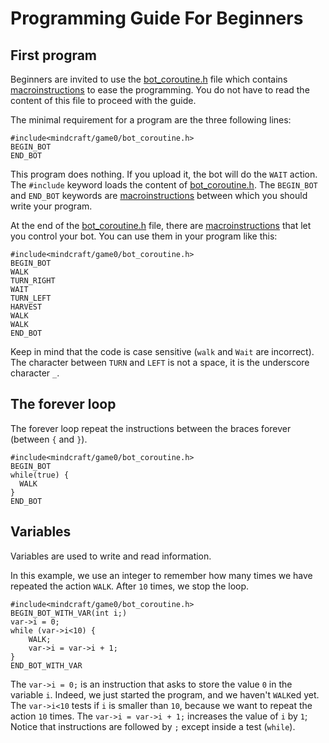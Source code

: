# Programming Guide For Beginners

## First program

Beginners are invited to use the [bot_coroutine.h](./mindcraft/game0/bot_coroutine.h) file
which contains [macroinstructions](https://en.wikipedia.org/wiki/Macro_(computer_science)) to ease the programming.
You do not have to read the content of this file to proceed with the guide.

The minimal requirement for a program are the three following lines:
```
#include<mindcraft/game0/bot_coroutine.h>
BEGIN_BOT
END_BOT
```
This program does nothing. If you upload it, the bot will do the `WAIT` action.
The `#include` keyword loads the content of [bot_coroutine.h](./mindcraft/game0/bot_coroutine.h).
The `BEGIN_BOT` and `END_BOT` keywords are [macroinstructions](https://en.wikipedia.org/wiki/Macro_(computer_science))
between which you should write your program.

At the end of the [bot_coroutine.h](./mindcraft/game0/bot_coroutine.h) file,
there are [macroinstructions](https://en.wikipedia.org/wiki/Macro_(computer_science)) that let you control your bot.
You can use them in your program like this:
```
#include<mindcraft/game0/bot_coroutine.h>
BEGIN_BOT
WALK
TURN_RIGHT
WAIT
TURN_LEFT
HARVEST
WALK
WALK
END_BOT
```
Keep in mind that the code is case sensitive (`walk` and `Wait` are incorrect).
The character between `TURN` and `LEFT` is not a space, it is the underscore character `_`.

## The forever loop

The forever loop repeat the instructions between the braces forever (between `{` and `}`).

```
#include<mindcraft/game0/bot_coroutine.h>
BEGIN_BOT
while(true) {
  WALK
}
END_BOT
```

## Variables

Variables are used to write and read information.

In this example, we use an integer to remember how many times we have repeated the action `WALK`.
After `10` times, we stop the loop.
```
#include<mindcraft/game0/bot_coroutine.h>
BEGIN_BOT_WITH_VAR(int i;)
var->i = 0;
while (var->i<10) {
	WALK;
	var->i = var->i + 1;
}
END_BOT_WITH_VAR
```
The `var->i = 0;` is an instruction that asks to store the value `0` in the variable `i`.
Indeed, we just started the program, and we haven't `WALK`ed yet.
The `var->i<10` tests if `i` is smaller than `10`, because we want to repeat the action `10` times.
The `var->i = var->i + 1;` increases the value of `i` by `1`;
Notice that instructions are followed by `;` except inside a test (`while`).

